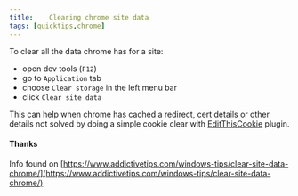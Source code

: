 ```yaml
---
title:    Clearing chrome site data
tags: [quicktips,chrome]
---
```

To clear all the data chrome has for a site:

* open dev tools (`F12`)
* go to `Application` tab
* choose `Clear storage` in the left menu bar
* click `Clear site data`
<!--more-->

This can help when chrome has cached a redirect, cert details or other details not solved by doing a simple cookie clear with [EditThisCookie](http://www.editthiscookie.com/) plugin.

#### Thanks

Info found on [https://www.addictivetips.com/windows-tips/clear-site-data-chrome/](https://www.addictivetips.com/windows-tips/clear-site-data-chrome/)
